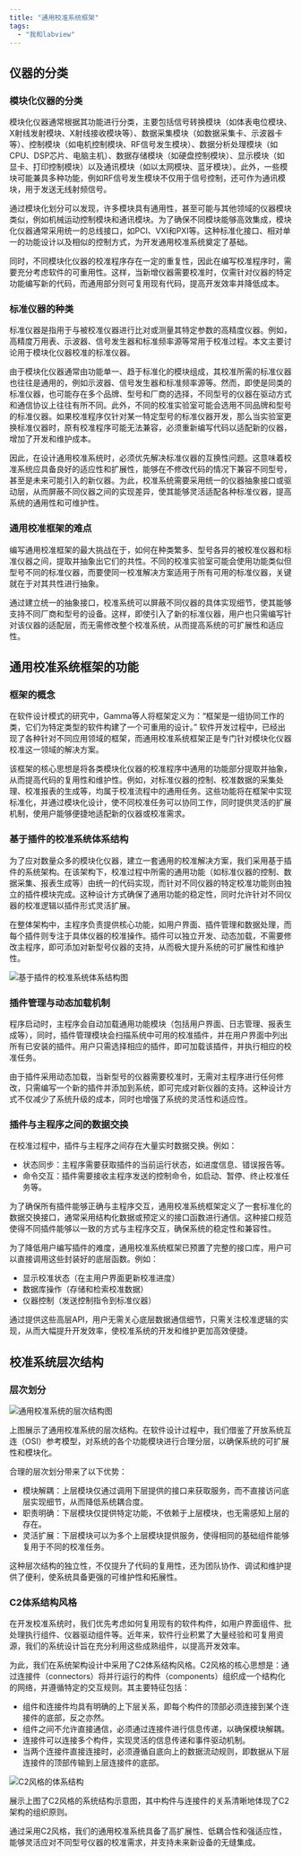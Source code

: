 ```yaml
---
title: "通用校准系统框架"
tags: 
  - "我和labview"
---
```


## 仪器的分类

### 模块化仪器的分类

模块化仪器通常根据其功能进行分类，主要包括信号转换模块（如体表电位模块、X射线发射模块、X射线接收模块等）、数据采集模块（如数据采集卡、示波器卡等）、控制模块（如电机控制模块、RF信号发生模块）、数据分析处理模块（如CPU、DSP芯片、电脑主机）、数据存储模块（如硬盘控制模块）、显示模块（如显卡、打印控制模块）以及通讯模块（如以太网模块、蓝牙模块）。此外，一些模块可能兼具多种功能，例如RF信号发生模块不仅用于信号控制，还可作为通讯模块，用于发送无线射频信号。  

通过模块化划分可以发现，许多模块具有通用性，甚至可能与其他领域的仪器模块类似，例如机械运动控制模块和通讯模块。为了确保不同模块能够高效集成，模块化仪器通常采用统一的总线接口，如PCI、VXI和PXI等。这种标准化接口、相对单一的功能设计以及相似的控制方式，为开发通用校准系统奠定了基础。  

同时，不同模块化仪器的校准程序存在一定的重复性，因此在编写校准程序时，需要充分考虑软件的可重用性。这样，当新增仪器需要校准时，仅需针对仪器的特定功能编写新的代码，而通用部分则可复用现有代码，提高开发效率并降低成本。

### 标准仪器的种类

标准仪器是指用于与被校准仪器进行比对或测量其特定参数的高精度仪器。例如，高精度万用表、示波器、信号发生器和标准频率源等常用于校准过程。本文主要讨论用于模块化仪器校准的标准仪器。  

由于模块化仪器通常由功能单一、趋于标准化的模块组成，其校准所需的标准仪器也往往是通用的，例如示波器、信号发生器和标准频率源等。然而，即使是同类的标准仪器，也可能存在多个品牌、型号和厂商的选择，不同型号的仪器在驱动方式和通信协议上往往有所不同。此外，不同的校准实验室可能会选用不同品牌和型号的标准仪器。如果校准程序仅针对某一特定型号的标准仪器开发，那么当实验室更换标准仪器时，原有校准程序可能无法兼容，必须重新编写代码以适配新的仪器，增加了开发和维护成本。  

因此，在设计通用校准系统时，必须优先解决标准仪器的互换性问题。这意味着校准系统应具备良好的适应性和扩展性，能够在不修改代码的情况下兼容不同型号，甚至是未来可能引入的新仪器。为此，校准系统需要采用统一的仪器抽象接口或驱动层，从而屏蔽不同仪器之间的实现差异，使其能够灵活适配各种标准仪器，提高系统的通用性和可维护性。

### 通用校准框架的难点  

编写通用校准框架的最大挑战在于，如何在种类繁多、型号各异的被校准仪器和标准仪器之间，提取并抽象出它们的共性。不同的校准实验室可能会使用功能类似但型号不同的标准仪器，而要使同一校准解决方案适用于所有可用的标准仪器，关键就在于对其共性进行抽象。  

通过建立统一的抽象接口，校准系统可以屏蔽不同仪器的具体实现细节，使其能够支持不同厂商和型号的设备。这样，即使引入了新的标准仪器，用户也只需编写针对该仪器的适配层，而无需修改整个校准系统，从而提高系统的可扩展性和适应性。  


## 通用校准系统框架的功能  

### 框架的概念  

在软件设计模式的研究中，Gamma等人将框架定义为：“框架是一组协同工作的类，它们为特定类型的软件构建了一个可重用的设计。” 软件开发过程中，已经出现了各种针对不同应用领域的框架，而通用校准系统框架正是专门针对模块化仪器校准这一领域的解决方案。  

该框架的核心思想是将各类模块化仪器的校准程序中通用的功能部分提取并抽象，从而提高代码的复用性和维护性。例如，对标准仪器的控制、校准数据的采集处理、校准报表的生成等，均属于校准流程中的通用任务。这些功能将在框架中实现标准化，并通过模块化设计，使不同校准任务可以协同工作，同时提供灵活的扩展机制，使用户能够便捷地适配新的仪器或校准需求。

### 基于插件的校准系统体系结构  

为了应对数量众多的模块化仪器，建立一套通用的校准解决方案，我们采用基于插件的系统架构。在该架构下，校准过程中所需的通用功能（如标准仪器的控制、数据采集、报表生成等）由统一的代码实现，而针对不同仪器的特定校准功能则由独立的插件模块完成。这种设计方式确保了通用功能的稳定性，同时允许针对不同仪器的校准逻辑以插件形式灵活扩展。  

在整体架构中，主程序负责提供核心功能，如用户界面、插件管理和数据处理，而每个插件则专注于具体仪器的校准操作。插件可以独立开发、动态加载，不需要修改主程序，即可添加对新型号仪器的支持，从而极大提升系统的可扩展性和维护性。  

![](3.png "基于插件的校准系统体系结构图")


### 插件管理与动态加载机制  

程序启动时，主程序会自动加载通用功能模块（包括用户界面、日志管理、报表生成等），同时，插件管理模块会扫描系统中可用的校准插件，并在用户界面中列出所有已安装的插件。用户只需选择相应的插件，即可加载该插件，并执行相应的校准任务。  

由于插件采用动态加载，当新型号的仪器需要校准时，无需对主程序进行任何修改，只需编写一个新的插件并添加到系统，即可完成对新仪器的支持。这种设计方式不仅减少了系统升级的成本，同时也增强了系统的灵活性和适应性。  


### 插件与主程序之间的数据交换  

在校准过程中，插件与主程序之间存在大量实时数据交换。例如：  

- 状态同步：主程序需要获取插件的当前运行状态，如进度信息、错误报告等。  
- 命令交互：插件需要接收主程序发送的控制命令，如启动、暂停、终止校准任务等。  

为了确保所有插件能够正确与主程序交互，通用校准系统框架定义了一套标准化的数据交换接口，通常采用结构化数据或预定义的接口函数进行通信。这种接口规范使得不同插件能够以一致的方式与主程序交互，确保系统的稳定性和兼容性。  

为了降低用户编写插件的难度，通用校准系统框架已预置了完整的接口库，用户可以直接调用这些封装好的底层函数。例如：  

- 显示校准状态（在主用户界面更新校准进度）  
- 数据库操作（存储和检索校准数据）  
- 仪器控制（发送控制指令到标准仪器）  

通过提供这些高层API，用户无需关心底层数据通信细节，只需关注校准逻辑的实现，从而大幅提升开发效率，使校准系统的开发和维护更加高效便捷。

## 校准系统层次结构  

### 层次划分  

![](4.png "通用校准系统的层次结构图")

上图展示了通用校准系统的层次结构。在软件设计过程中，我们借鉴了开放系统互连（OSI）参考模型，对系统的各个功能模块进行合理分层，以确保系统的可扩展性和模块化。  

合理的层次划分带来了以下优势：  

- 模块解耦：上层模块仅通过调用下层提供的接口来获取服务，而不直接访问底层实现细节，从而降低系统耦合度。  
- 职责明确：下层模块仅提供特定功能，不依赖于上层模块，也无需感知上层的存在。  
- 灵活扩展：下层模块可以为多个上层模块提供服务，使得相同的基础组件能够复用于不同的校准任务。  

这种层次结构的独立性，不仅提升了代码的复用性，还为团队协作、调试和维护提供了便利，使系统具备更强的可维护性和拓展性。  


### C2体系结构风格  

在开发校准系统时，我们优先考虑如何复用现有的软件构件，如用户界面组件、批处理执行组件、仪器驱动组件等。近年来，软件行业积累了大量经验和可复用资源，我们的系统设计旨在充分利用这些成熟组件，以提高开发效率。  

为此，我们在系统架构设计中采用了C2体系结构风格。C2风格的核心思想是：通过连接件（connectors）将并行运行的构件（components）组织成一个结构化的网络，并遵循特定的交互规则。其主要特征包括：  

- 组件和连接件均具有明确的上下层关系，即每个构件的顶部必须连接到某个连接件的底部，反之亦然。  
- 组件之间不允许直接通信，必须通过连接件进行信息传递，以确保模块解耦。  
- 连接件可以连接多个构件，实现灵活的信息传递和事件驱动机制。  
- 当两个连接件直接连接时，必须遵循自底向上的数据流动规则，即数据从下层连接件的顶部传输到上层连接件的底部。  

![](5.png "C2风格的体系结构")

展示上图了C2风格的系统结构示意图，其中构件与连接件的关系清晰地体现了C2架构的组织原则。  

通过采用C2风格，我们的通用校准系统具备了高扩展性、低耦合性和强适应性，能够灵活应对不同型号仪器的校准需求，并支持未来新设备的无缝集成。
